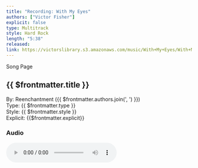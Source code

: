 ```yaml
---
title: "Recording: With My Eyes"
authors: ["Victor Fisher"]
explicit: false
type: Multitrack
style: Hard Rock 
length: "5:38"
released:
link: https://victorslibrary.s3.amazonaws.com/music/With+My+Eyes/With+My+Eyes.mp3
---
```


<g-link to="/84">Song Page</g-link>

## {{ $frontmatter.title }}

By: <g-link to="/16">Reenchantment</g-link> ({{ $frontmatter.authors.join(', ') }})  
Type: {{ $frontmatter.type }}  
Style: {{ $frontmatter.style }}  
Explicit: {{$frontmatter.explicit}}

### Audio

<audio controls controlsList="nodownload">
  <source :src="$frontmatter.link" type="audio/mpeg">
Your browser does not support the audio element.
</audio>

